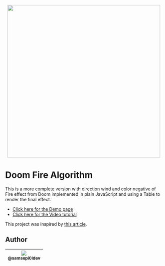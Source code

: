 <p align="center">
  <a href="https://filipedeschamps.github.io/doom-fire-algorithm/playground/1st-implementation-with-tables/">
    <img src="./banner.gif" width="490">
  </a>
</p>

# Doom Fire Algorithm
This is a more complete version with direction wind and color negative of Fire effect from Doom implemented in plain JavaScript and using a Table to render the final effect.

- [Click here for the Demo page](https://samsepi0ldev.github.io/doom-fire-algorithm/)
- [Click here for the Video tutorial](https://www.youtube.com/watch?v=HCjDjsHPOco)

This project was inspired by [this article](http://fabiensanglard.net/doom_fire_psx/).

## Author

| [<img src="https://avatars0.githubusercontent.com/u/101162293?v=3&s=115"><br><sub>@samsepi0ldev</sub>](https://github.com/samsepi0ldev) |
| :---: |